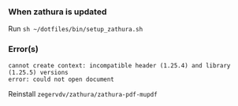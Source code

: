 ### When zathura is updated

Run `sh ~/dotfiles/bin/setup_zathura.sh`

### Error(s)

```
cannot create context: incompatible header (1.25.4) and library (1.25.5) versions
error: could not open document
```

Reinstall `zegervdv/zathura/zathura-pdf-mupdf`
